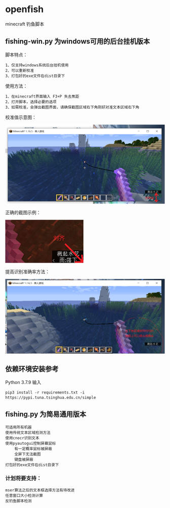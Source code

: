 # openfish
minecraft 钓鱼脚本

## fishing-win.py 为windows可用的后台挂机版本
脚本特点：
```
1、仅支持windows系统后台挂机使用
2、可以重新校准
3、打包好的exe文件在dist目录下
```
使用方法：
```
1、在minecraft界面输入 F3+P 失去焦距
2、打开脚本，选择必要的选项
3、如需校准，会弹出截图界面，请确保截图区域右下角刚好对准文本区域右下角
```
校准值示意图：

![avatar](校准值示意图.png)

正确的截图示例：

![avatar](正确的截图示例.png)

提高识别准确率方法：

![avatar](提高识别准确率.png)


## 依赖环境安装参考
Python 3.7.9 输入

```
pip3 install -r requirements.txt -i https://pypi.tuna.tsinghua.edu.cn/simple
```

## fishing.py 为简易通用版本

    可适用所有机器
    使用传统文本区域检测方法
    使用cnocr识别文本
    使用pyautogui控制屏幕鼠标 
        有一定概率鼠标被屏蔽
        全屏下无法截图
        键盘被屏蔽
    打包好的exe文件在dist目录下

### 计划将要支持：
    mser算法之后的文本框选择方法有待改进
    任意窗口大小检测计算
    反钓鱼脚本检测





